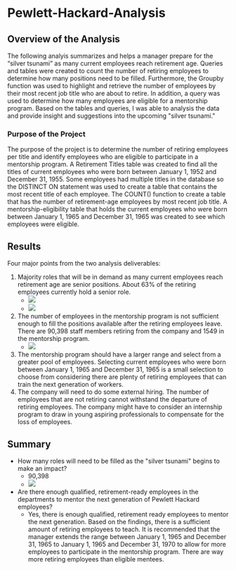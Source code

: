 # Pewlett-Hackard-Analysis

## Overview of the Analysis
The following analyis summarizes and helps a manager prepare for the “silver tsunami” as many current employees reach retirement age. Queries and tables were created to count the number of retiring employees to determine how many positions need to be filled. Furthermore, the Groupby function was used to highlight and retrieve the number of employees by their most recent job title who are about to retire. In addition, a query was used to determine how many employees are eligible for a mentorship program. Based on the tables and queries, I was able to analysis the data and provide insight and suggestions into the upcoming "silver tsunami."

### Purpose of the Project
The purpose of the project is to determine the number of retiring employees per title and identify employees who are eligible to participate in a mentorship program. A Retirement Titles table was created to find all the titles of current employees who were born between January 1, 1952 and December 31, 1955. Some employees had multiple titles in the database so the DISTINCT ON statement was used to create a table that contains the most recent title of each employee. The COUNT() function to create a table that has the number of retirement-age employees by most recent job title. A mentorship-eligibility table that holds the current employees who were born between January 1, 1965 and December 31, 1965 was created to see which employees were eligible.

## Results
Four major points from the two analysis deliverables:
1. Majority roles that will be in demand as many current employees reach retirement age are senior positions. About 63% of the retiring employees currently hold a senior role.
    - ![](https://github.com/irenedepacina/Pewlett-Hackard-Analysis/blob/main/Data/retiring_count.png)
    - ![](https://github.com/irenedepacina/Pewlett-Hackard-Analysis/blob/main/Data/retiring_titles.png)
2. The number of employees in the mentorship program is not sufficient enough to fill the positions available after the retiring employees leave. There are 90,398 staff members retiring from the company and 1549 in the mentorship program.
    - ![](https://github.com/irenedepacina/Pewlett-Hackard-Analysis/blob/main/Data/mentor_count.png)
3. The mentorship program should have a larger range and select from a greater pool of employees. Selecting current employees who were born between January 1, 1965 and December 31, 1965 is a small selection to choose from considering there are plenty of retiring employees that can train the next generation of workers.
4. The company will need to do some external hiring. The number of employees that are not retiring cannot withstand the departure of retiring employees. The company might have to consider an internship program to draw in young aspiring professionals to compensate for the loss of employees.

## Summary
- How many roles will need to be filled as the "silver tsunami" begins to make an impact?
    - 90,398
    - ![](https://github.com/irenedepacina/Pewlett-Hackard-Analysis/blob/main/Data/retiring_count.png)
- Are there enough qualified, retirement-ready employees in the departments to mentor the next generation of Pewlett Hackard employees?
    - Yes, there is enough qualified, retirement ready employees to mentor the next generation. Based on the findings, there is a sufficient amount of retiring employees to teach. It is recommended that the manager extends the range between January 1, 1965 and December 31, 1965 to January 1, 1965 and December 31, 1970 to allow for more employees to participate in the mentorship program. There are way more retiring employees than eligible mentees. 


